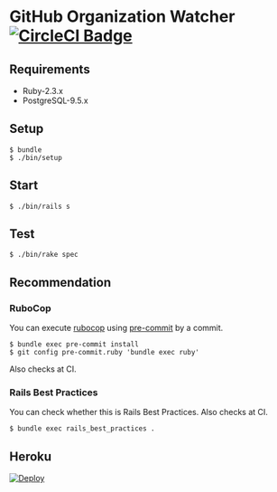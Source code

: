# GitHub Organization Watcher [![CircleCI Badge][circleci-badge]][circleci-link]

## Requirements

* Ruby-2.3.x
* PostgreSQL-9.5.x

## Setup

    $ bundle
    $ ./bin/setup

## Start

    $ ./bin/rails s

## Test

    $ ./bin/rake spec

## Recommendation

### RuboCop

You can execute [rubocop](https://rubygems.org/gems/rubocop) using [pre-commit](https://rubygems.org/gems/pre-commit) by a commit.

    $ bundle exec pre-commit install
    $ git config pre-commit.ruby 'bundle exec ruby'

Also checks at CI.

### Rails Best Practices

You can check whether this is Rails Best Practices. Also checks at CI.

    $ bundle exec rails_best_practices .

## Heroku

[![Deploy](https://www.herokucdn.com/deploy/button.svg)](https://heroku.com/deploy)

[circleci-badge]: https://circleci.com/gh/masutaka/github-organization-watcher/tree/master.svg?style=svg
[circleci-link]: https://circleci.com/gh/masutaka/github-organization-watcher/tree/master
